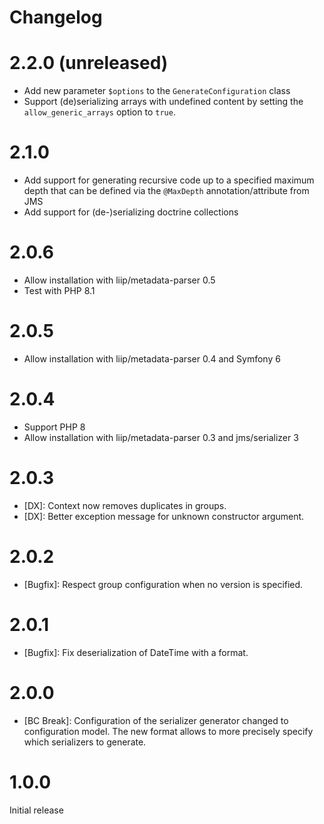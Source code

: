 # Changelog

# 2.2.0 (unreleased)

* Add new parameter `$options` to the `GenerateConfiguration` class
* Support (de)serializing arrays with undefined content by setting the
  `allow_generic_arrays` option to `true`.

# 2.1.0

* Add support for generating recursive code up to a specified maximum depth
  that can be defined via the `@MaxDepth` annotation/attribute from JMS
* Add support for (de-)serializing doctrine collections

# 2.0.6

* Allow installation with liip/metadata-parser 0.5
* Test with PHP 8.1

# 2.0.5

* Allow installation with liip/metadata-parser 0.4 and Symfony 6

# 2.0.4

* Support PHP 8
* Allow installation with liip/metadata-parser 0.3 and jms/serializer 3

# 2.0.3

* [DX]: Context now removes duplicates in groups.
* [DX]: Better exception message for unknown constructor argument.

# 2.0.2

* [Bugfix]: Respect group configuration when no version is specified.

# 2.0.1

* [Bugfix]: Fix deserialization of DateTime with a format.

# 2.0.0

* [BC Break]: Configuration of the serializer generator changed to configuration model.
  The new format allows to more precisely specify which serializers to generate.

# 1.0.0

Initial release
